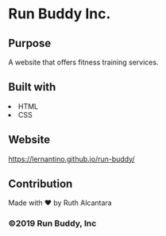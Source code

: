 # Run Buddy Inc.

## Purpose
A website that offers fitness training services.

## Built with
<li>HTML</li>
<li>CSS</li>

## Website
https://lernantino.github.io/run-buddy/

## Contribution
Made with &hearts; by Ruth Alcantara

### &copy;2019 Run Buddy, Inc

